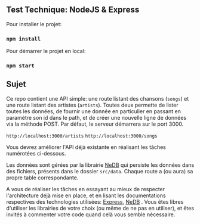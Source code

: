 ## Test Technique: NodeJS & Express

Pour installer le projet:
### `npm install`

Pour démarrer le projet en local:

### `npm start`

## Sujet

Ce repo contient une API simple: une route listant des chansons (`songs`) et une route listant des artistes (`artists`).
Toutes deux permette de lister toutes les données, de fournir une donnée en particulier en passant en paramètre son id dans le path,
et de créer une nouvelle ligne de données via la méthode POST. Par défaut, le serveur démarrera sur le port 3000.

`http://localhost:3000/artists`
`http://localhost:3000/songs`

Vous devrez améliorer l'API déjà existante en réalisant les tâches numérotées ci-dessous. 

Les données sont gérées par la librairie <a href="https://github.com/louischatriot/nedb">NeDB</a> qui persiste les données dans des
fichiers, présents dans le dossier `src/data`. Chaque route a (ou aura) sa propre table correspondante.

A vous de réaliser les tâches en essayant au mieux de respecter l'architecture déjà mise en place, 
et en lisant les documentations respectives des technologies utilisées: <a href="https://expressjs.com/">Express</a>, <a href="https://github.com/louischatriot/nedb">NeDB</a> . Vous êtes libres d'utiliser les librairies de votre choix (ou même de ne pas en utiliser),
et êtes invités à commenter votre code quand celà vous semble nécessaire.

